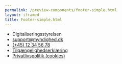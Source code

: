 ```yaml
--- 
permalink: /preview-components/footer-simple.html
layout: iframed 
title: Footer-simple.html
---
```

<footer>
    <div class="footer">
        <div class="container">
            <div class="align-text-left">
                <ul class="unstyled-list inline-list">
                    <li><span class="h5 weight-semibold">Digitaliseringsstyrelsen</span></li>
                    <li><a href="mailto:support@myndighed.dk" class="function-link"
                            title="Skriv til Digitaliseringsstyrelsen">support@myndighed.dk</a></li>
                    <li><a href="tel:+4512345678" class="function-link"
                            title="Ring til Digitaliseringsstyrelsen">(+45)
                            12 34 56 78</a></li>
                    <li><a href="#" class="function-link">Tilgængelighedserklæring</a></li>
                    <li><a href="#" class="function-link">Privatlivspolitik
                            (cookies)</a></li>
                </ul>
            </div>
        </div>
    </div>
</footer>